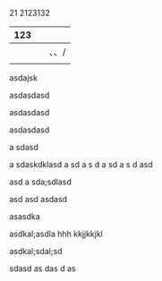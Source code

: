 

21
2123132


| 123 |     |     |
| --- | --- | --- |
|     |     | 、、/ |
|     |     |     |


asdajsk



asdasdasd


asdasdasd


asdasdasd

a
sdasd


a
sdaskdklasd
a
sd
a
s
d
a
sd
a
s
d
asd

asd
a
sda;sdlasd

asd
asd
asdasd


asasdka


asdkal;asdla
hhh
kkjjkkjkl


asdkal;sdal;sd

sdasd
as
das
d
as